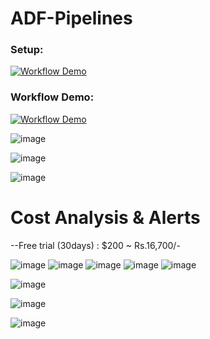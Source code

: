 # ADF-Pipelines

### Setup: 
[![Workflow Demo](https://img.youtube.com/vi/YlqXtvDFVkM/0.jpg)](https://www.youtube.com/watch?v=YlqXtvDFVkM)


### Workflow Demo: 
[![Workflow Demo](https://img.youtube.com/vi/-_8dDIhOBxw/0.jpg)](https://www.youtube.com/watch?v=-_8dDIhOBxw)

<!--[![Workflow Demo Video]([https://img.youtube.com/vi/VIDEO_ID/0.jpg](https://github.com/nk3099/ADF-Pipelines/blob/main/workflow/thumbnail.png))](https://github.com/nk3099/ADF-Pipelines/blob/main/workflow/workflow_demo.mp4)-->

![image](https://github.com/user-attachments/assets/a13d275d-9ae3-494a-9f40-fb63a0d5301f)

![image](https://github.com/user-attachments/assets/d81b5563-b3e2-4976-b32a-a99b4308ee4f)

![image](https://github.com/user-attachments/assets/4f76ba8d-71e2-485f-9d5b-d10ce6d7b492)


# Cost Analysis & Alerts
--Free trial (30days) : $200 ~ Rs.16,700/-

![image](https://github.com/user-attachments/assets/88b22898-9065-4b9b-8575-8631f457f292)
![image](https://github.com/user-attachments/assets/0675027c-6409-4aa6-8a54-ee0f07a8541f)
![image](https://github.com/user-attachments/assets/9cfd6502-a559-4d3b-9468-96c40a43d686)
![image](https://github.com/user-attachments/assets/db5e1585-93de-4a94-ad5a-a1455189298f)
![image](https://github.com/user-attachments/assets/d699bfbf-31b0-4016-9cae-71a5b9b6dfa2)

![image](https://github.com/user-attachments/assets/152ecd0b-9157-44e4-a84a-17f34f51653d)


![image](https://github.com/user-attachments/assets/4cdfe716-1ca1-4491-ae09-886a7eb7aa38)

![image](https://github.com/user-attachments/assets/35928177-95dd-4ae6-99ef-46abd18cf195)







